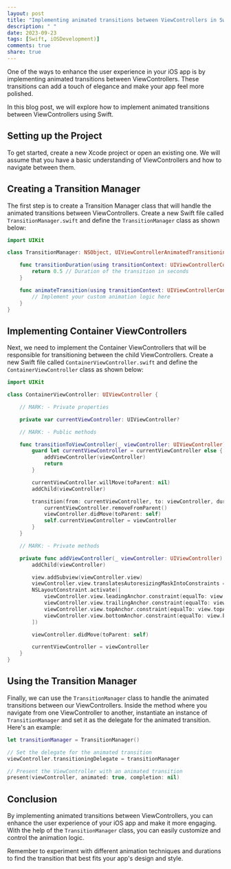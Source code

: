 ```yaml
---
layout: post
title: "Implementing animated transitions between ViewControllers in Swift"
description: " "
date: 2023-09-23
tags: [Swift, iOSDevelopment)]
comments: true
share: true
---
```


One of the ways to enhance the user experience in your iOS app is by implementing animated transitions between ViewControllers. These transitions can add a touch of elegance and make your app feel more polished.

In this blog post, we will explore how to implement animated transitions between ViewControllers using Swift.

## Setting up the Project

To get started, create a new Xcode project or open an existing one. We will assume that you have a basic understanding of ViewControllers and how to navigate between them.

## Creating a Transition Manager

The first step is to create a Transition Manager class that will handle the animated transitions between ViewControllers. Create a new Swift file called `TransitionManager.swift` and define the `TransitionManager` class as shown below:

```swift
import UIKit

class TransitionManager: NSObject, UIViewControllerAnimatedTransitioning {

    func transitionDuration(using transitionContext: UIViewControllerContextTransitioning?) -> TimeInterval {
        return 0.5 // Duration of the transition in seconds
    }

    func animateTransition(using transitionContext: UIViewControllerContextTransitioning) {
        // Implement your custom animation logic here
    }
}
```

## Implementing Container ViewControllers

Next, we need to implement the Container ViewControllers that will be responsible for transitioning between the child ViewControllers. Create a new Swift file called `ContainerViewController.swift` and define the `ContainerViewController` class as shown below:

```swift
import UIKit

class ContainerViewController: UIViewController {

    // MARK: - Private properties

    private var currentViewController: UIViewController?

    // MARK: - Public methods

    func transitionToViewController(_ viewController: UIViewController) {
        guard let currentViewController = currentViewController else {
            addViewController(viewController)
            return
        }

        currentViewController.willMove(toParent: nil)
        addChild(viewController)

        transition(from: currentViewController, to: viewController, duration: 0.5, options: .transitionCrossDissolve, animations: nil) { _ in
            currentViewController.removeFromParent()
            viewController.didMove(toParent: self)
            self.currentViewController = viewController
        }
    }

    // MARK: - Private methods

    private func addViewController(_ viewController: UIViewController) {
        addChild(viewController)

        view.addSubview(viewController.view)
        viewController.view.translatesAutoresizingMaskIntoConstraints = false
        NSLayoutConstraint.activate([
            viewController.view.leadingAnchor.constraint(equalTo: view.leadingAnchor),
            viewController.view.trailingAnchor.constraint(equalTo: view.trailingAnchor),
            viewController.view.topAnchor.constraint(equalTo: view.topAnchor),
            viewController.view.bottomAnchor.constraint(equalTo: view.bottomAnchor)
        ])

        viewController.didMove(toParent: self)

        currentViewController = viewController
    }
}
```

## Using the Transition Manager

Finally, we can use the `TransitionManager` class to handle the animated transitions between our ViewControllers. Inside the method where you navigate from one ViewController to another, instantiate an instance of `TransitionManager` and set it as the delegate for the animated transition. Here's an example:

```swift
let transitionManager = TransitionManager()

// Set the delegate for the animated transition
viewController.transitioningDelegate = transitionManager

// Present the ViewController with an animated transition
present(viewController, animated: true, completion: nil)
```

## Conclusion

By implementing animated transitions between ViewControllers, you can enhance the user experience of your iOS app and make it more engaging. With the help of the `TransitionManager` class, you can easily customize and control the animation logic.

Remember to experiment with different animation techniques and durations to find the transition that best fits your app's design and style.

[//]: # (hashtags: #Swift #iOSDevelopment)